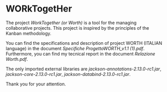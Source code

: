 # WORkTogetHer

The project _WorkTogether (or Worth)_ is a tool for the managing collaborative projects. This project is inspired by the principles of the Kanban methodology. 

You can find the specifications and description of project WORTH (ITALIAN language) in the document _Specifiche ProgettoWORTH_v1.1 (1).pdf_. 
Furthermore, you can find my tecnical report in the document _Relazione Worth.pdf_.

The only imported external libraries are _jackson-annotations-2.13.0-rc1.jar_, _jackson-core-2.13.0-rc1.jar_, _jackson-databind-2.13.0-rc1.jar_.

Thank you for your attention.
